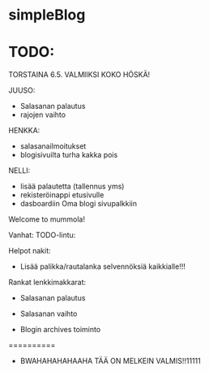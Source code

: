 simpleBlog
==========
TODO:
==========
TORSTAINA 6.5. VALMIIKSI KOKO HÖSKÄ!

JUUSO:
- Salasanan palautus
- rajojen vaihto

HENKKA:
- salasanailmoitukset
- blogisivuilta turha kakka pois

NELLI:
- lisää palautetta (tallennus yms) 
- rekisteröinappi etusivulle
- dasboardiin Oma blogi sivupalkkiin


Welcome to mummola!

Vanhat:
TODO-lintu:

Helpot nakit:

- Lisää palikka/rautalanka selvennöksiä kaikkialle!!!

Rankat lenkkimakkarat:

- Salasanan palautus

- Salasanan vaihto

- Blogin archives toiminto


==========

- BWAHAHAHAHAAHA TÄÄ ON MELKEIN VALMIS!!11111 








